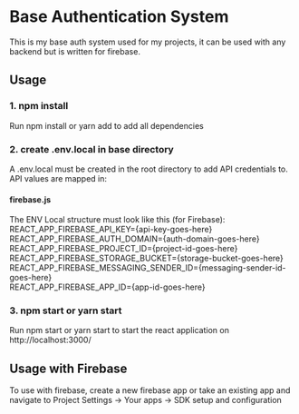 # Base Authentication System

This is my base auth system used for my projects, it can be used with any backend but is written for firebase.

## Usage

### 1. npm install

Run npm install or yarn add to add all dependencies

### 2. create .env.local in base directory

A .env.local must be created in the root directory to add API credentials to. API values are mapped in:

#### firebase.js

The ENV Local structure must look like this (for Firebase):\
REACT_APP_FIREBASE_API_KEY={api-key-goes-here}\
REACT_APP_FIREBASE_AUTH_DOMAIN={auth-domain-goes-here}\
REACT_APP_FIREBASE_PROJECT_ID={project-id-goes-here}\
REACT_APP_FIREBASE_STORAGE_BUCKET={storage-bucket-goes-here}\
REACT_APP_FIREBASE_MESSAGING_SENDER_ID={messaging-sender-id-goes-here}\
REACT_APP_FIREBASE_APP_ID={app-id-goes-here}

### 3. npm start or yarn start

Run npm start or yarn start to start the react application on http://localhost:3000/

## Usage with Firebase

To use with firebase, create a new firebase app or take an existing app and navigate to Project Settings -> Your apps -> SDK setup and configuration

